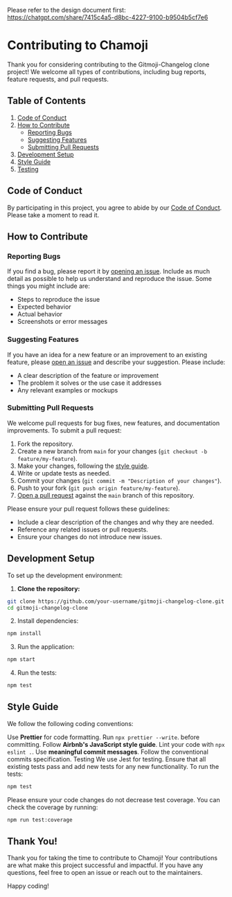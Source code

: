 Please refer to the design document first: https://chatgpt.com/share/7415c4a5-d8bc-4227-9100-b9504b5cf7e6

# Contributing to Chamoji

Thank you for considering contributing to the Gitmoji-Changelog clone project! We welcome all types of contributions, including bug reports, feature requests, and pull requests.

## Table of Contents

1. [Code of Conduct](#code-of-conduct)
2. [How to Contribute](#how-to-contribute)
    - [Reporting Bugs](#reporting-bugs)
    - [Suggesting Features](#suggesting-features)
    - [Submitting Pull Requests](#submitting-pull-requests)
3. [Development Setup](#development-setup)
4. [Style Guide](#style-guide)
5. [Testing](#testing)

## Code of Conduct

By participating in this project, you agree to abide by our [Code of Conduct](CODE_OF_CONDUCT.md). Please take a moment to read it.

## How to Contribute

### Reporting Bugs

If you find a bug, please report it by [opening an issue](https://github.com/HeavenlyEntity/chamoji/issues). Include as much detail as possible to help us understand and reproduce the issue. Some things you might include are:
- Steps to reproduce the issue
- Expected behavior
- Actual behavior
- Screenshots or error messages

### Suggesting Features

If you have an idea for a new feature or an improvement to an existing feature, please [open an issue](https://github.com/HeavenlyEntity/chamoji/issues) and describe your suggestion. Please include:
- A clear description of the feature or improvement
- The problem it solves or the use case it addresses
- Any relevant examples or mockups

### Submitting Pull Requests

We welcome pull requests for bug fixes, new features, and documentation improvements. To submit a pull request:
1. Fork the repository.
2. Create a new branch from `main` for your changes (`git checkout -b feature/my-feature`).
3. Make your changes, following the [style guide](#style-guide).
4. Write or update tests as needed.
5. Commit your changes (`git commit -m "Description of your changes"`).
6. Push to your fork (`git push origin feature/my-feature`).
7. [Open a pull request](https://github.com/HeavenlyEntity/chamoji/pulls) against the `main` branch of this repository.

Please ensure your pull request follows these guidelines:
- Include a clear description of the changes and why they are needed.
- Reference any related issues or pull requests.
- Ensure your changes do not introduce new issues.

## Development Setup

To set up the development environment:

1. **Clone the repository:**
```sh
git clone https://github.com/your-username/gitmoji-changelog-clone.git
cd gitmoji-changelog-clone
```
   
2. Install dependencies:

```sh
npm install
```

3. Run the application:

```sh
npm start
```

4. Run the tests:

```sh
npm test
```

## Style Guide
We follow the following coding conventions:

Use **Prettier** for code formatting. Run `npx prettier --write`. before committing.
Follow **Airbnb's JavaScript style guide**. Lint your code with `npx eslint .`.
Use **meaningful commit messages**. Follow the conventional commits specification.
Testing
We use Jest for testing. Ensure that all existing tests pass and add new tests for any new functionality. To run the tests:

```sh
npm test
```

Please ensure your code changes do not decrease test coverage. You can check the coverage by running:

```sh
npm run test:coverage
```

## Thank You!

Thank you for taking the time to contribute to Chamoji! Your contributions are what make this project successful and impactful. If you have any questions, feel free to open an issue or reach out to the maintainers.

Happy coding!
